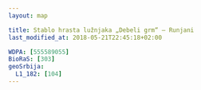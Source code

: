 ```yaml
---
layout: map

title: Stablo hrasta lužnjaka „Debeli grm“ – Runjani
last_modified_at: 2018-05-21T22:45:18+02:00

WDPA: [555589055]
BioRaS: [303]
geoSrbija:
  L1_182: [104]
---
```

